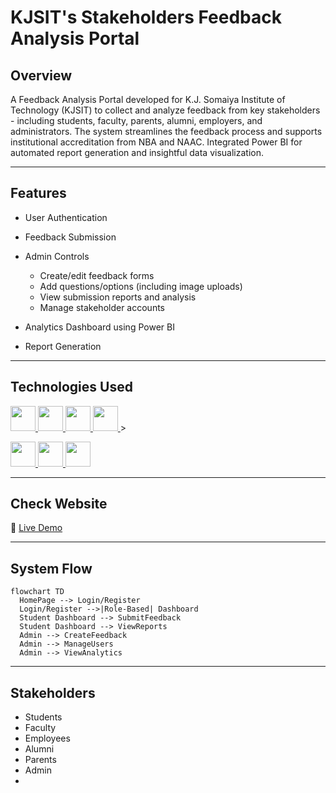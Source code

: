
# KJSIT's Stakeholders Feedback Analysis Portal

## Overview

A Feedback Analysis Portal developed for K.J. Somaiya Institute of Technology (KJSIT) to collect and analyze feedback from key stakeholders - including students, faculty, parents, alumni, employers, and administrators. The system streamlines the feedback process and supports institutional accreditation from NBA and NAAC.
Integrated Power BI for automated report generation and insightful data visualization.

---

## Features

- User Authentication  
- Feedback Submission
- Admin Controls
  - Create/edit feedback forms  
  - Add questions/options (including image uploads)  
  - View submission reports and analysis  
  - Manage stakeholder accounts

- Analytics Dashboard using Power BI
- Report Generation
---

## Technologies Used

<p align="left">
<a href="https://www.w3.org/html/" target="_blank" rel="noreferrer"> <img src="https://img.shields.io/badge/HTML5-E34F26?style=for-the-badge&logo=html5&logoColor=white" width="auto" height="40" /> </a>
  <a href="https://www.w3schools.com/css/" target="_blank" rel="noreferrer"> <img src="https://img.shields.io/badge/CSS3-1572B6?style=for-the-badge&logo=css3&logoColor=white" width="auto" height="40" /> </a> 
  <a href="https://developer.mozilla.org/en-US/docs/Web/JavaScript" target="_blank" rel="noreferrer"> <img src="https://img.shields.io/badge/JavaScript-323330?style=for-the-badge&logo=javascript&logoColor=F7DF1E" width="auto" height="40" /> </a>
  <a href="https://getbootstrap.com/" target="_blank" rel="noreferrer"> <img src="https://img.shields.io/badge/Bootstrap-563D7C?style=for-the-badge&logo=bootstrap&logoColor=white" width="auto" height="40" /> </a>> &nbsp;

<a href="https://www.mysql.com/" target="_blank" rel="noreferrer"> <img src="https://img.shields.io/badge/MySQL-005C84?style=for-the-badge&logo=mysql&logoColor=white" width="auto" height="40" /> </a>
<a href="https://www.microsoft.com/en-us/power-platform/products/power-bi" target="_blank" rel="noreferrer"> <img src="https://img.shields.io/badge/PowerBI-F2C811?style=for-the-badge&logo=Power%20BI&logoColor=white" width="auto" height="40" /> </a>
<a href="https://www.php.net/" target="_blank" rel="noreferrer"> <img src="https://img.shields.io/badge/php-%23777BB4.svg?style=for-the-badge&logo=php&logoColor=white" width="auto" height="40" /> </a>
</p>

---
## Check Website
🔗 [Live Demo](https://feedbackportal.kjsieit.in/)

---

## System Flow

```mermaid
flowchart TD
  HomePage --> Login/Register
  Login/Register -->|Role-Based| Dashboard
  Student Dashboard --> SubmitFeedback
  Student Dashboard --> ViewReports
  Admin --> CreateFeedback
  Admin --> ManageUsers
  Admin --> ViewAnalytics
```

---

## Stakeholders

- Students  
-  Faculty  
-  Employees  
-  Alumni  
-  Parents  
-  Admin
-  
 
